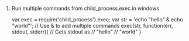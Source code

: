 1. Run multiple commands from child_process.exec in windows

   var exec = require('child_process').exec;
   var str = 'echo "hello" & echo "world"'; // Use & to add multiple commands
   exec(str, function(err, stdout, stderr){
      // Gets stdout as 
      // "hello"
      // "world"
   }